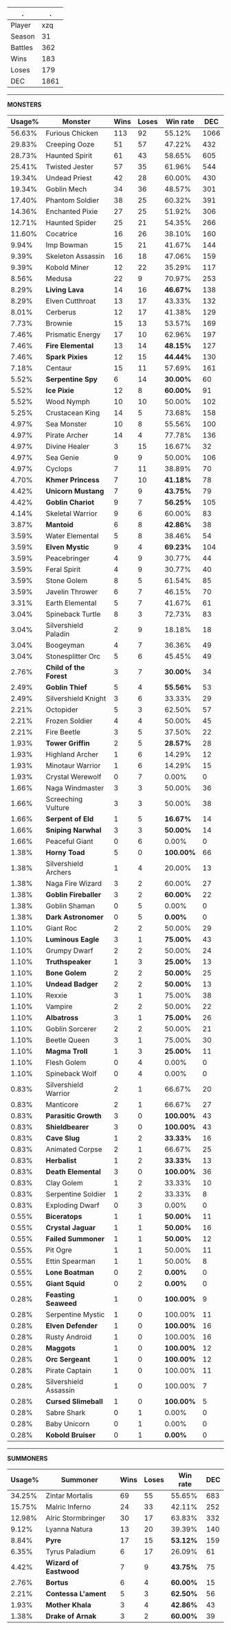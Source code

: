 .|.
|-|-
Player|xzq
Season|31
Battles|362
Wins|183
Loses|179
DEC|1861

---
**MONSTERS**

Usage%|Monster|Wins|Loses|Win rate|DEC|
-|-|-|-|-|-|
56.63%|Furious Chicken|113|92|55.12%|1066|
29.83%|Creeping Ooze|51|57|47.22%|432|
28.73%|Haunted Spirit|61|43|58.65%|605|
25.41%|Twisted Jester|57|35|61.96%|544|
19.34%|Undead Priest|42|28|60.00%|430|
19.34%|Goblin Mech|34|36|48.57%|301|
17.40%|Phantom Soldier|38|25|60.32%|391|
14.36%|Enchanted Pixie|27|25|51.92%|306|
12.71%|Haunted Spider|25|21|54.35%|266|
11.60%|Cocatrice|16|26|38.10%|160|
9.94%|Imp Bowman|15|21|41.67%|144|
9.39%|Skeleton Assassin|16|18|47.06%|159|
9.39%|Kobold Miner|12|22|35.29%|117|
8.56%|Medusa|22|9|70.97%|253|
8.29%|**Living Lava**|14|16|**46.67%**|138|
8.29%|Elven Cutthroat|13|17|43.33%|132|
8.01%|Cerberus|12|17|41.38%|129|
7.73%|Brownie|15|13|53.57%|169|
7.46%|Prismatic Energy|17|10|62.96%|197|
7.46%|**Fire Elemental**|13|14|**48.15%**|127|
7.46%|**Spark Pixies**|12|15|**44.44%**|130|
7.18%|Centaur|15|11|57.69%|161|
5.52%|**Serpentine Spy**|6|14|**30.00%**|60|
5.52%|**Ice Pixie**|12|8|**60.00%**|91|
5.52%|Wood Nymph|10|10|50.00%|102|
5.25%|Crustacean King|14|5|73.68%|158|
4.97%|Sea Monster|10|8|55.56%|100|
4.97%|Pirate Archer|14|4|77.78%|136|
4.97%|Divine Healer|3|15|16.67%|32|
4.97%|Sea Genie|9|9|50.00%|106|
4.97%|Cyclops|7|11|38.89%|70|
4.70%|**Khmer Princess**|7|10|**41.18%**|78|
4.42%|**Unicorn Mustang**|7|9|**43.75%**|79|
4.42%|**Goblin Chariot**|9|7|**56.25%**|105|
4.14%|Skeletal Warrior|9|6|60.00%|83|
3.87%|**Mantoid**|6|8|**42.86%**|38|
3.59%|Water Elemental|5|8|38.46%|54|
3.59%|**Elven Mystic**|9|4|**69.23%**|104|
3.59%|Peacebringer|4|9|30.77%|44|
3.59%|Feral Spirit|4|9|30.77%|40|
3.59%|Stone Golem|8|5|61.54%|85|
3.59%|Javelin Thrower|6|7|46.15%|70|
3.31%|Earth Elemental|5|7|41.67%|61|
3.04%|Spineback Turtle|8|3|72.73%|83|
3.04%|Silvershield Paladin|2|9|18.18%|18|
3.04%|Boogeyman|4|7|36.36%|49|
3.04%|Stonesplitter Orc|5|6|45.45%|49|
2.76%|**Child of the Forest**|3|7|**30.00%**|34|
2.49%|**Goblin Thief**|5|4|**55.56%**|53|
2.49%|Silvershield Knight|3|6|33.33%|29|
2.21%|Octopider|5|3|62.50%|57|
2.21%|Frozen Soldier|4|4|50.00%|45|
2.21%|Fire Beetle|3|5|37.50%|22|
1.93%|**Tower Griffin**|2|5|**28.57%**|28|
1.93%|Highland Archer|1|6|14.29%|12|
1.93%|Minotaur Warrior|1|6|14.29%|15|
1.93%|Crystal Werewolf|0|7|0.00%|0|
1.66%|Naga Windmaster|3|3|50.00%|36|
1.66%|Screeching Vulture|3|3|50.00%|38|
1.66%|**Serpent of Eld**|1|5|**16.67%**|14|
1.66%|**Sniping Narwhal**|3|3|**50.00%**|14|
1.66%|Peaceful Giant|0|6|0.00%|0|
1.38%|**Horny Toad**|5|0|**100.00%**|66|
1.38%|Silvershield Archers|1|4|20.00%|13|
1.38%|Naga Fire Wizard|3|2|60.00%|27|
1.38%|**Goblin Fireballer**|3|2|**60.00%**|22|
1.38%|Goblin Shaman|0|5|0.00%|0|
1.38%|**Dark Astronomer**|0|5|**0.00%**|0|
1.10%|Giant Roc|2|2|50.00%|29|
1.10%|**Luminous Eagle**|3|1|**75.00%**|43|
1.10%|Grumpy Dwarf|2|2|50.00%|24|
1.10%|**Truthspeaker**|1|3|**25.00%**|13|
1.10%|**Bone Golem**|2|2|**50.00%**|25|
1.10%|**Undead Badger**|2|2|**50.00%**|13|
1.10%|Rexxie|3|1|75.00%|38|
1.10%|Vampire|2|2|50.00%|22|
1.10%|**Albatross**|3|1|**75.00%**|26|
1.10%|Goblin Sorcerer|2|2|50.00%|21|
1.10%|Beetle Queen|3|1|75.00%|30|
1.10%|**Magma Troll**|1|3|**25.00%**|11|
1.10%|Flesh Golem|0|4|0.00%|0|
1.10%|Spineback Wolf|0|4|0.00%|0|
0.83%|Silvershield Warrior|2|1|66.67%|20|
0.83%|Manticore|2|1|66.67%|27|
0.83%|**Parasitic Growth**|3|0|**100.00%**|43|
0.83%|**Shieldbearer**|3|0|**100.00%**|43|
0.83%|**Cave Slug**|1|2|**33.33%**|16|
0.83%|Animated Corpse|2|1|66.67%|25|
0.83%|**Herbalist**|1|2|**33.33%**|13|
0.83%|**Death Elemental**|3|0|**100.00%**|36|
0.83%|Clay Golem|1|2|33.33%|10|
0.83%|Serpentine Soldier|1|2|33.33%|8|
0.83%|Exploding Dwarf|0|3|0.00%|0|
0.55%|**Biceratops**|1|1|**50.00%**|11|
0.55%|**Crystal Jaguar**|1|1|**50.00%**|16|
0.55%|**Failed Summoner**|1|1|**50.00%**|12|
0.55%|Pit Ogre|1|1|50.00%|11|
0.55%|Ettin Spearman|1|1|50.00%|8|
0.55%|**Lone Boatman**|0|2|**0.00%**|0|
0.55%|**Giant Squid**|0|2|**0.00%**|0|
0.28%|**Feasting Seaweed**|1|0|**100.00%**|9|
0.28%|Serpentine Mystic|1|0|100.00%|11|
0.28%|**Elven Defender**|1|0|**100.00%**|16|
0.28%|Rusty Android|1|0|100.00%|16|
0.28%|**Maggots**|1|0|**100.00%**|12|
0.28%|**Orc Sergeant**|1|0|**100.00%**|12|
0.28%|Pirate Captain|1|0|100.00%|11|
0.28%|Silvershield Assassin|1|0|100.00%|7|
0.28%|**Cursed Slimeball**|1|0|**100.00%**|5|
0.28%|Sabre Shark|0|1|0.00%|0|
0.28%|Baby Unicorn|0|1|0.00%|0|
0.28%|**Kobold Bruiser**|0|1|**0.00%**|0|

---
**SUMMONERS**

Usage%|Summoner|Wins|Loses|Win rate|DEC|
-|-|-|-|-|-|
34.25%|Zintar Mortalis|69|55|55.65%|683|
15.75%|Malric Inferno|24|33|42.11%|252|
12.98%|Alric Stormbringer|30|17|63.83%|332|
9.12%|Lyanna Natura|13|20|39.39%|140|
8.84%|**Pyre**|17|15|**53.12%**|159|
6.35%|Tyrus Paladium|6|17|26.09%|61|
4.42%|**Wizard of Eastwood**|7|9|**43.75%**|75|
2.76%|**Bortus**|6|4|**60.00%**|15|
2.21%|**Contessa L'ament**|5|3|**62.50%**|56|
1.93%|**Mother Khala**|3|4|**42.86%**|43|
1.38%|**Drake of Arnak**|3|2|**60.00%**|39|
